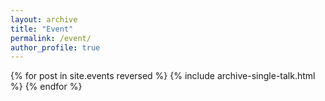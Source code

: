 ```yaml
---
layout: archive
title: "Event"
permalink: /event/
author_profile: true
---
```


{% for post in site.events reversed %}
  {% include archive-single-talk.html %}
{% endfor %}
